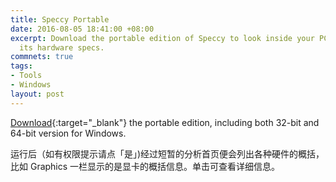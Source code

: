 ```yaml
---
title: Speccy Portable
date: 2016-08-05 18:41:00 +08:00
excerpt: Download the portable edition of Speccy to look inside your PC and find all
  its hardware specs.
commnets: true
tags:
- Tools
- Windows
layout: post
---
```


[Download](https://dorawei.xyz/assets/files/20160805/SpeccyPortable.7z){:target="_blank"} the portable edition, including both 32-bit and 64-bit version for Windows.

运行后（如有权限提示请点「是」)经过短暂的分析首页便会列出各种硬件的概括，比如 Graphics 一栏显示的是显卡的概括信息。单击可查看详细信息。
